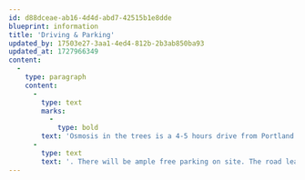 ```yaml
---
id: d88dceae-ab16-4d4d-abd7-42515b1e8dde
blueprint: information
title: 'Driving & Parking'
updated_by: 17503e27-3aa1-4ed4-812b-2b3ab850ba93
updated_at: 1727966349
content:
  -
    type: paragraph
    content:
      -
        type: text
        marks:
          -
            type: bold
        text: 'Osmosis in the trees is a 4-5 hours drive from Portland depending on traffic'
      -
        type: text
        text: '. There will be ample free parking on site. The road leading up to the venue can get a bit congested so we recommend getting there early! Carpooling is strongly encouraged.'
---
```

